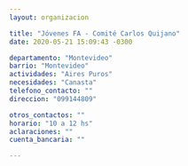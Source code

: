 ```yaml
---
layout: organizacion

title: "Jóvenes FA - Comité Carlos Quijano"
date: 2020-05-21 15:09:43 -0300

departamento: "Montevideo"
barrio: "Montevideo"
actividades: "Aires Puros"
necesidades: "Canasta"
telefono_contacto: ""
direccion: "099144809"

otros_contactos: ""
horario: "10 a 12 hs"
aclaraciones: ""
cuenta_bancaria: ""

---
```

